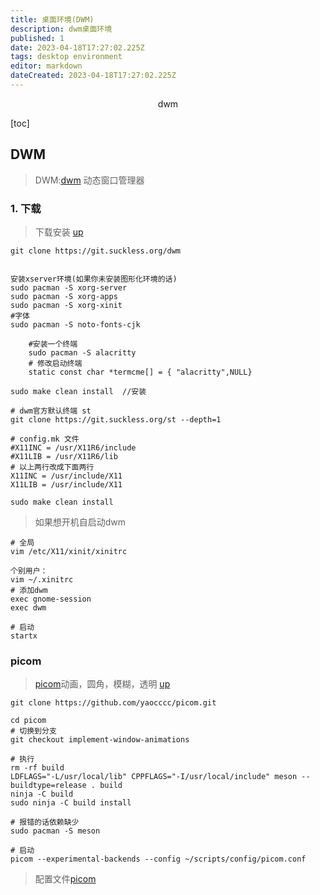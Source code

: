 ```yaml
---
title: 桌面环境(DWM)
description: dwm桌面环境
published: 1
date: 2023-04-18T17:27:02.225Z
tags: desktop environment
editor: markdown
dateCreated: 2023-04-18T17:27:02.225Z
---
```


<center>dwm</center>





[toc]



## DWM

> DWM:[dwm](https://dwm.suckless.org/) 动态窗口管理器



### 1. 下载

> 下载安装 [up](https://yaocc.cc/2022/07/10/dwm/)

```shell
git clone https://git.suckless.org/dwm


安装xserver环境(如果你未安装图形化环境的话)
sudo pacman -S xorg-server
sudo pacman -S xorg-apps
sudo pacman -S xorg-xinit
#字体
sudo pacman -S noto-fonts-cjk

    #安装一个终端
    sudo pacman -S alacritty
    # 修改启动终端 
    static const char *termcme[] = { "alacritty",NULL}

sudo make clean install  //安装

# dwm官方默认终端 st
git clone https://git.suckless.org/st --depth=1

# config.mk 文件
#X11INC = /usr/X11R6/include
#X11LIB = /usr/X11R6/lib
# 以上两行改成下面两行
X11INC = /usr/include/X11
X11LIB = /usr/include/X11

sudo make clean install
```

> 如果想开机自启动dwm

```shell
# 全局
vim /etc/X11/xinit/xinitrc 

个别用户： 
vim ~/.xinitrc
# 添加dwm
exec gnome-session
exec dwm   

# 启动
startx
```







### picom

> [picom](https://github.com/pijulius/picom)动画，圆角，模糊，透明  [up](https://yaocc.cc/2022/06/19/linux%E4%B8%9D%E6%BB%91%E7%9A%84%E5%8A%A8%E7%94%BB%E4%BD%93%E9%AA%8C%E2%80%94%E2%80%94picom/)

```shell
git clone https://github.com/yaocccc/picom.git

cd picom
# 切换到分支
git checkout implement-window-animations

# 执行
rm -rf build
LDFLAGS="-L/usr/local/lib" CPPFLAGS="-I/usr/local/include" meson --buildtype=release . build
ninja -C build
sudo ninja -C build install

# 报错的话依赖缺少
sudo pacman -S meson

# 启动
picom --experimental-backends --config ~/scripts/config/picom.conf
```

> 配置文件[picom](https://github.com/EdenQwQ/dots/blob/master/.config/picom.conf)







